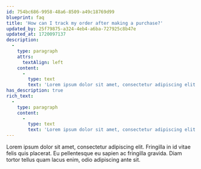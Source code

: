 ```yaml
---
id: 754bc686-9958-48a6-8509-a49c18769d99
blueprint: faq
title: 'How can I track my order after making a purchase?'
updated_by: 25f79875-a324-4eb4-a6ba-727925c8b47e
updated_at: 1720097137
description:
  -
    type: paragraph
    attrs:
      textAlign: left
    content:
      -
        type: text
        text: 'Lorem ipsum dolor sit amet, consectetur adipiscing elit. In elit, ultrices mauris leo at.'
has_description: true
rich_text:
  -
    type: paragraph
    content:
      -
        type: text
        text: 'Lorem ipsum dolor sit amet, consectetur adipiscing elit. In elit, ultrices mauris leo at.'
---
```

Lorem ipsum dolor sit amet, consectetur adipiscing elit. Fringilla in id vitae felis quis placerat. Eu pellentesque eu sapien ac fringilla gravida. Diam tortor tellus quam lacus enim, odio adipiscing ante sit.